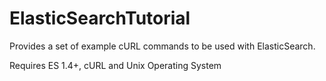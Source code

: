 ElasticSearchTutorial
=====================

Provides a set of example cURL commands to be used with ElasticSearch.

Requires ES 1.4+, cURL and Unix Operating System
